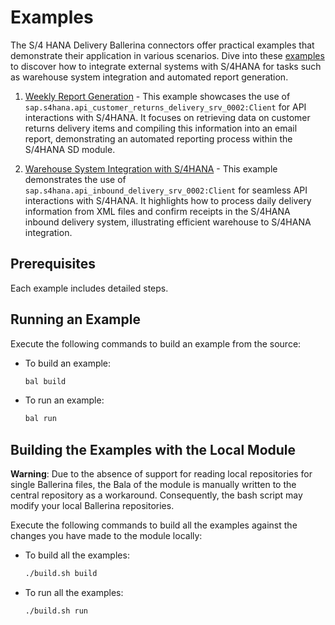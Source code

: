 # Examples

The S/4 HANA Delivery Ballerina connectors offer practical examples that demonstrate their application in various
scenarios. Dive into
these [examples](https://github.com/ballerina-platform/module-ballerinax-sap.s4hana.delivery/tree/main/examples) to
discover how to integrate external systems with S/4HANA for tasks such as warehouse system integration and automated
report generation.

1. [Weekly Report Generation](https://github.com/ballerina-platform/module-ballerinax-sap.s4hana.delivery/tree/main/examples/generate-report) -
   This example showcases the use of `sap.s4hana.api_customer_returns_delivery_srv_0002:Client` for API interactions
   with S/4HANA. It focuses on retrieving data on customer returns delivery items and compiling this information into an
   email report, demonstrating an automated reporting process within the S/4HANA SD module.

2. [Warehouse System Integration with S/4HANA](https://github.com/ballerina-platform/module-ballerinax-sap.s4hana.delivery/tree/main/examples/inbound-deliveries-to-sap) -
   This example demonstrates the use of `sap.s4hana.api_inbound_delivery_srv_0002:Client` for seamless API interactions
   with S/4HANA. It highlights how to process daily delivery information from XML files and confirm receipts in the
   S/4HANA inbound delivery system, illustrating efficient warehouse to S/4HANA integration.

## Prerequisites

Each example includes detailed steps.

## Running an Example

Execute the following commands to build an example from the source:

* To build an example:

    ```bash
    bal build
    ```

* To run an example:

    ```bash
    bal run
    ```

## Building the Examples with the Local Module

**Warning**: Due to the absence of support for reading local repositories for single Ballerina files, the Bala of the
module is manually written to the central repository as a workaround. Consequently, the bash script may modify your
local Ballerina repositories.

Execute the following commands to build all the examples against the changes you have made to the module locally:

* To build all the examples:

    ```bash
    ./build.sh build
    ```

* To run all the examples:

    ```bash
    ./build.sh run
    ```
